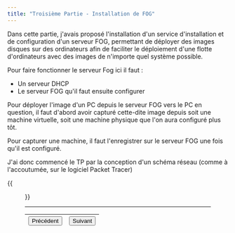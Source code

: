 ```yaml
---
title: "Troisième Partie - Installation de FOG"
---
```


Dans cette partie, j'avais proposé l'installation d'un service d'installation et de configuration d'un serveur FOG, permettant de déployer des images disques sur des ordinateurs afin de faciliter le déploiement d'une flotte d'ordinateurs avec des images de n'importe quel système possible.

Pour faire fonctionner le serveur Fog ici il faut : 
- Un serveur DHCP
- Le serveur FOG qu'il faut ensuite configurer

Pour déployer l'image d'un PC depuis le serveur FOG vers le PC en question, il faut d'abord avoir capturé cette-dite image depuis soit une machine virtuelle, soit une machine physique que l'on aura configuré plus tôt.

Pour capturer une machine, il faut l'enregistrer sur le serveur FOG une fois qu'il est configuré.


J'ai donc commencé le TP par la conception d'un schéma réseau (comme à l'accoutumée, sur le logiciel Packet Tracer)

{{<figure src="https://vhascoet-pro.github.io/portfolio-bts.github.io/pics/RDS/sch_réseau-RDS2-FOG.png" alt="schéma réseau" position="center" style="border-radius: 8px;" caption="" captionPosition="right" captionStyle="color: black;" >}}

***
|<button onclick="window.location.href='https://vhascoet-pro.github.io/portfolio-bts.github.io/rds2/rds2_2';">Précédent</button>|<button onclick="window.location.href='https://vhascoet-pro.github.io/portfolio-bts.github.io/rds2/rds2_4';">Suivant</button>|
|-|-|